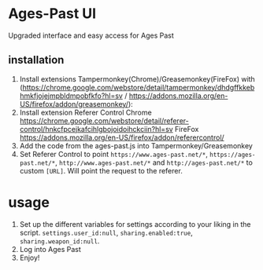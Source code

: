 # Ages-Past UI

Upgraded interface and easy access for Ages Past

## installation

1. Install extensions Tampermonkey(Chrome)/Greasemonkey(FireFox) with (https://chrome.google.com/webstore/detail/tampermonkey/dhdgffkkebhmkfjojejmpbldmpobfkfo?hl=sv / https://addons.mozilla.org/en-US/firefox/addon/greasemonkey/):
2. Install extension Referer Control Chrome https://chrome.google.com/webstore/detail/referer-control/hnkcfpcejkafcihlgbojoidoihckciin?hl=sv FireFox https://addons.mozilla.org/en-US/firefox/addon/referercontrol/
3. Add the code from the ages-past.js into Tampermonkey/Greasemonkey
4. Set Referer Control to point `https://www.ages-past.net/*`, `https://ages-past.net/*`, `http://www.ages-past.net/*` and `http://ages-past.net/*` to custom `[URL]`. Will point the request to the referer.

# usage

1. Set up the different variables for settings according to your liking in the script.
    `settings.user_id:null`, `sharing.enabled:true`, `sharing.weapon_id:null`.
2. Log into Ages Past
3. Enjoy!
